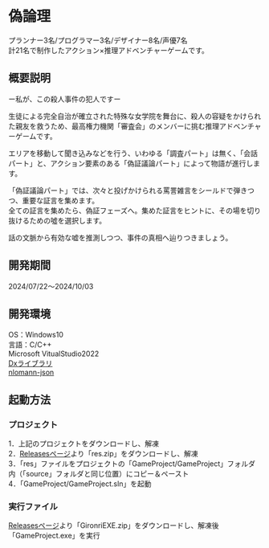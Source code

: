 # 偽論理
プランナー3名/プログラマー3名/デザイナー8名/声優7名<br>
計21名で制作したアクション×推理アドベンチャーゲームです。
## 概要説明
ー私が、この殺人事件の犯人ですー<br>

生徒による完全自治が確立された特殊な女学院を舞台に、殺人の容疑をかけられた親友を救うため、最高権力機関「審査会」のメンバーに挑む推理アドベンチャーゲームです。<br>

エリアを移動して聞き込みなどを行う、いわゆる「調査パート」は無く、「会話パート」と、アクション要素のある「偽証議論パート」によって物語が進行します。<br>

「偽証議論パート」では、次々と投げかけられる罵詈雑言をシールドで弾きつつ、重要な証言を集めます。<br>
全ての証言を集めたら、偽証フェーズへ。集めた証言をヒントに、その場を切り抜けるための噓を選択します。<br>

話の文脈から有効な嘘を推測しつつ、事件の真相へ辿りつきましょう。
## 開発期間
2024/07/22～2024/10/03
## 開発環境
OS：Windows10<br>
言語：C/C++<br>
Microsoft VitualStudio2022<br>
[Dxライブラリ](https://dxlib.xsrv.jp/)<br>
[nlomann-json](https://github.com/nlohmann/json)
## 起動方法
### プロジェクト
1．上記のプロジェクトをダウンロードし、解凍<br>
2．[Releasesページ](https://github.com/HiroShi09Skr/Gironri/releases)より「res.zip」をダウンロードし、解凍<br>
3．「res」ファイルをプロジェクトの「GameProject/GameProject」フォルダ内（「source」フォルダと同じ位置）にコピー＆ペースト<br>
4．「GameProject/GameProject.sln」を起動
### 実行ファイル
[Releasesページ](https://github.com/HiroShi09Skr/Gironri/releases)より「GironriEXE.zip」をダウンロードし、解凍後「GameProject.exe」を実行